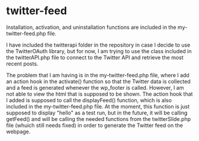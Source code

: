 # twitter-feed
Installation, activation, and uninstallation functions are included in the my-twitter-feed.php file. 

I have included the twitterapi folder in the repository in case I decide to use the TwitterOAuth library, but for now, I am trying to use the class included in the twitterAPI.php file to connect to the Twitter API and retrieve the most recent posts.

The problem that I am having is in the my-twitter-feed.php file, where I add an action hook in the activate() function so that the Twitter data is collected and a feed is generated whenever the wp_footer is called. However, I am not able to view the html that is supposed to be shown. The action hook that I added is supposed to call the displayFeed() function, which is also included in the my-twitter-feed.php file. At the moment, this function is just supposed to display "hello" as a test run, but in the future, it will be calling getFeed() and will be calling the needed functions from the twitterSlide.php file (whuich still needs fixed) in order to generate the Twitter feed on the webpage.
